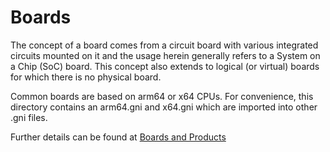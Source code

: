 # Boards

The concept of a board comes from a circuit board with various integrated
circuits mounted on it and the usage herein generally refers to a System on
a Chip (SoC) board. This concept also extends to logical (or virtual) boards for
which there is no physical board.

Common boards are based on arm64 or x64 CPUs. For convenience, this directory
contains an arm64.gni and x64.gni which are imported into other <board>.gni
files.

Further details can be found at
[Boards and Products](https://fuchsia.dev/fuchsia-src/concepts/build_system/boards_and_products?hl=en)

